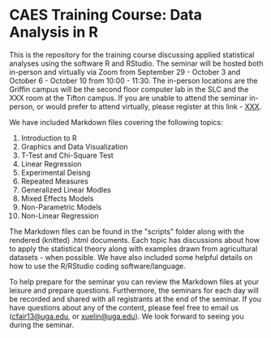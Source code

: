 # CAES Training Course: Data Analysis in R

This is the repository for the training course discussing applied statistical analyses using the software R and RStudio. The seminar will be hosted both in-person and virtually via Zoom from September 29 - October 3 and October 6 - October 10 from 10:00 - 11:30. The in-person locations are the Griffin campus will be the second floor computer lab in the SLC and the XXX room at the Tifton campus. If you are unable to attend the seminar in-person, or would prefer to attend virtually, please register at this link - [XXX](https://zoom.us/meeting/register/7mKKhlwBTP2f4hNfACXA2Q). 

We have included Markdown files covering the following topics:

1) Introduction to R
2) Graphics and Data Visualization
3) T-Test and Chi-Square Test
4) Linear Regression
5) Experimental Deisng
6) Repeated Measures
7) Generalized Linear Modles
8) Mixed Effects Models
9) Non-Parametric Models
10) Non-Linear Regression

The Markdown files can be found in the "scripts" folder along with the rendered (knitted) .html documents. Each topic has discussions about how to apply the statistical theory along with examples drawn from agricultural datasets - when possible. We have also included some helpful details on how to use the R/RStudio coding software/language.

To help prepare for the seminar you can review the Markdown files at your leisure and prepare questions. Furthermore, the seminars for each day will be recorded and shared with all registrants at the end of the seminar. If you have questions about any of the content, please feel free to email us (cfair13@uga.edu, or xuelin@uga.edu). We look forward to seeing you during the seminar.
